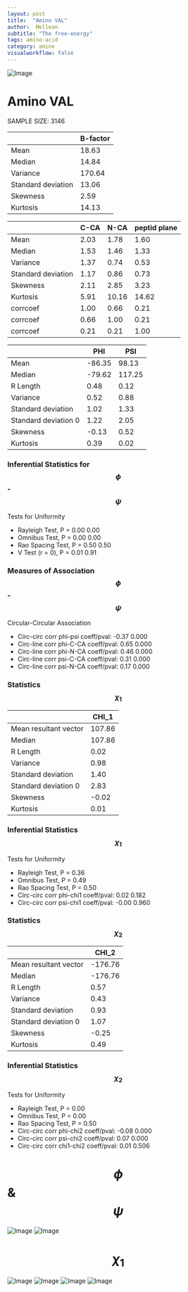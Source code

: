 ```yaml
---
layout: post
title:  "Amino VAL"
author:  Mellean
subtitle: "The free-energy"
tags: amino-acid
category: amino
visualworkflow: false
---
```

<script src="https://cdnjs.cloudflare.com/ajax/libs/mathjax/2.7.0/MathJax.js?config=TeX-AMS-MML_HTMLorMML" type="text/javascript"></script>

![Image](../../../../../images/aadensity.png)

# Amino VAL


 SAMPLE SIZE: 3146



|     | B-factor |
| --- | --- |
| Mean | 18.63 |
| Median | 14.84 |
| Variance | 170.64 |
| Standard deviation | 13.06 |
| Skewness | 2.59 |
| Kurtosis | 14.13 |




|     | C-CA | N-CA | peptid plane |
| --- | --- | --- | --- |
| Mean | 2.03 | 1.78 | 1.60 |
| Median | 1.53 | 1.46 | 1.33 |
| Variance | 1.37 | 0.74 | 0.53 |
| Standard deviation | 1.17 | 0.86 | 0.73 |
| Skewness | 2.11 | 2.85 | 3.23 |
| Kurtosis | 5.91 | 10.16 | 14.62 |
| corrcoef | 1.00 | 0.66 | 0.21 |
| corrcoef | 0.66 | 1.00 | 0.21 |
| corrcoef | 0.21 | 0.21 | 1.00 |




|     | PHI | PSI |
| --- | --- | --- |
| Mean | -86.35 | 98.13 |
| Median | -79.62 | 117.25 |
| R Length | 0.48 | 0.12 |
| Variance | 0.52 | 0.88 |
| Standard deviation | 1.02 | 1.33 |
| Standard deviation 0 | 1.22 | 2.05 |
| Skewness | -0.13 | 0.52 |
| Kurtosis | 0.39 | 0.02 |

### Inferential Statistics for $$\phi$$-$$\psi$$

Tests for Uniformity

- Rayleigh Test, P = 0.00 0.00
- Omnibus Test,  P = 0.00 0.00
- Rao Spacing Test,  P = 0.50 0.50
- V Test (r = 0),  P = 0.01 0.91
### Measures of Association $$\phi$$-$$\psi$$

Circular-Circular Association
- Circ-circ corr phi-psi coeff/pval:	-0.37	 0.000
- Circ-line corr phi-C-CA coeff/pval:	0.65	 0.000
- Circ-line corr phi-N-CA coeff/pval:	0.46	 0.000
- Circ-line corr psi-C-CA coeff/pval:	0.31	 0.000
- Circ-line corr psi-N-CA coeff/pval:	0.17	 0.000
### Statistics $$\chi_1$$

|     | CHI_1 |
| --- | --- |
| Mean resultant vector | 107.86 |
| Median | 107.86 |
| R Length | 0.02 |
| Variance | 0.98 |
| Standard deviation | 1.40 |
| Standard deviation 0| 2.83 |
| Skewness | -0.02 |
| Kurtosis | 0.01 |



### Inferential Statistics $$\chi_1$$
Tests for Uniformity

- Rayleigh Test, 	 P = 0.36
- Omnibus Test, 	 P = 0.49
- Rao Spacing Test, 	 P = 0.50
- Circ-circ corr phi-chi1 coeff/pval:	0.02	 0.182
- Circ-circ corr psi-chi1 coeff/pval:	-0.00	 0.960



### Statistics $$\chi_2$$

|     | CHI_2 |
| --- | --- |
| Mean resultant vector | -176.76 |
| Median | -176.76 |
| R Length | 0.57 |
| Variance | 0.43 |
| Standard deviation | 0.93 |
| Standard deviation 0 | 1.07 |
| Skewness | -0.25 |
| Kurtosis | 0.49 |


### Inferential Statistics $$\chi_2$$

Tests for Uniformity

- Rayleigh Test, 	 P = 0.00
- Omnibus Test, 	 P = 0.00
- Rao Spacing Test, 	 P = 0.50
- Circ-circ corr phi-chi2 coeff/pval:	-0.08	 0.000
- Circ-circ corr psi-chi2 coeff/pval:	0.07	 0.000
- Circ-circ corr chi1-chi2 coeff/pval:	0.01	 0.506



# $$\phi$$ & $$\psi$$
![Image](../../../../../images/VAL_Rama_phipsi.jpg)
![Image](../../../../../images/VAL_Rama_phipsiGrad.jpg)


# $$\chi_1$$
![Image](../../../../../images/VAL_Rama_phichi1.jpg)
![Image](../../../../../images/VAL_Rama_Grad_psichi1.jpg)
![Image](../../../../../images/VAL_Rama_psichi1.jpg)
![Image](../../../../../images/VAL_Rama_Grad_phichi1.jpg)
